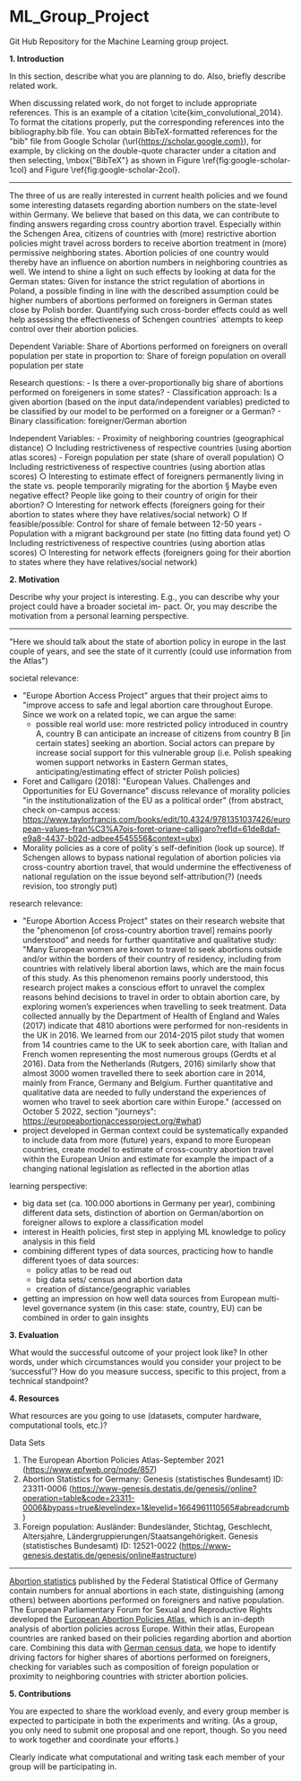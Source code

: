 # ML_Group_Project
Git Hub Repository for the Machine Learning group project.

**1. Introduction**

In this section, describe what you are planning to do. Also, briefly describe related work.

When discussing related work, do not forget to include appropriate references.  This is an example of a citation \cite{kim_convolutional_2014}. To format the citations properly, put the corresponding references into the bibliography.bib file. You can obtain BibTeX-formatted references for the "bib" file from Google Scholar (\url{https://scholar.google.com}), for example, by clicking on the double-quote character under a citation and then selecting, \mbox{"BibTeX"} as shown in Figure \ref{fig:google-scholar-1col} and Figure \ref{fig:google-scholar-2col}.

-----

The three of us are really interested in current health policies and we found some interesting datasets regarding abortion numbers on the state-level within Germany. We believe that based on this data, we can contribute to finding answers regarding cross country abortion travel. Especially within the Schengen Area, citizens of countries with (more) restrictive abortion policies might travel across borders to receive abortion treatment in (more) permissive neighboring states. Abortion policies of one country would thereby have an influence on abortion numbers in neighboring countries as well. We intend to shine a light on such effects by looking at data for the German states: Given for instance the strict regulation of abortions in Poland, a possible finding in line with the described assumption could be higher numbers of abortions performed on foreigners in German states close by Polish border. Quantifying such cross-border effects could as well help assessing the effectiveness of Schengen countries´ attempts to keep control over their abortion policies.

Dependent Variable:
  Share of Abortions performed on foreigners on overall population per state
        in proportion to:
  Share of foreign population on overall population per state

Research questions:
	- Is there a over-proportionally big share of abortions performed on foreigeners in some states?
	- Classification approach: Is a given abortion (based on the input data/independent variables) predicted to be       classified by our model to be performed on a foreigner or a German?
	- Binary classification: foreigner/German abortion

Independent Variables:
	- Proximity of neighboring countries (geographical distance)
		○ Including restrictiveness of respective countries (using abortion atlas scores)
	- Foreign population per state (share of overall population)
		○ Including restrictiveness of respective countries (using abortion atlas scores)
		○ Interesting to estimate effect of foreigners permanently living in the state vs. people temporarily migrating for the abortion
			§ Maybe even negative effect? People like going to their country of origin for their abortion?
		○ Interesting for network effects (foreigners going for their abortion to states where they have relatives/social network)
		○ If feasible/possible: Control for share of female between 12-50 years
	- Population with a migrant background per state (no fitting data found yet)
		○ Including restrictiveness of respective countries (using abortion atlas scores)
		○ Interesting for network effects (foreigners going for their abortion to states where they have relatives/social network)



**2. Motivation**

Describe why your project is interesting. E.g., you can
describe why your project could have a broader societal im-
pact. Or, you may describe the motivation from a personal
learning perspective.

-----
"Here we should talk about the state of abortion policy in europe in the last couple of years, and see the state of it currently (could use information from the Atlas")

societal relevance:
- "Europe Abortion Access Project" argues that their project aims to "improve access to safe and legal abortion care throughout Europe. Since we work on a related topic, we can argue the same:
    - possible real world use: more restricted policy introduced in country A, country B can anticipate an increase of citizens from country B [in certain states] seeking an abortion. Social actors can prepare by increase social support for this vulnerable group (i.e. Polish speaking women support networks in Eastern German states, anticipating/estimating effect of stricter Polish policies)
- Foret and Calligaro (2018): "European Values. Challenges and Opportunities for EU Governance" discuss relevance of morality policies "in the institutionalization of the EU as a political order" (from abstract, check on-campus access: https://www.taylorfrancis.com/books/edit/10.4324/9781351037426/european-values-fran%C3%A7ois-foret-oriane-calligaro?refId=61de8daf-e9a8-4437-b02d-adbee4545556&context=ubx)
- Morality policies as a core of polity´s self-definition (look up source). If Schengen allows to bypass national regulation of abortion policies via cross-country abortion travel, that would undermine the effectiveness of national regulation on the issue beyond self-attribution(?) (needs revision, too strongly put)


research relevance:
- "Europe Abortion Access Project" states on their research website that the "phenomenon [of cross-country abortion travel] remains poorly understood" and needs for further quantitative and qualitative study:
"Many European women are known to travel to seek abortions outside and/or within the borders of their country of residency, including from countries with relatively liberal abortion laws, which are the main focus of this study. As this phenomenon remains poorly understood, this research project makes a conscious effort to unravel the complex reasons behind decisions to travel in order to obtain abortion care, by exploring women’s experiences when travelling to seek treatment. Data collected annually by the Department of Health of England and Wales (2017) indicate that 4810 abortions were performed for non-residents in the UK in 2016. We learned from our 2014-2015 pilot study that women from 14 countries came to the UK to seek abortion care, with Italian and French women representing the most numerous groups (Gerdts et al 2016). Data from the Netherlands (Rutgers, 2016) similarly show that almost 3000 women travelled there to seek abortion care in 2014, mainly from France, Germany and Belgium. Further quantitative and qualitative data are needed to fully understand the experiences of women who travel to seek abortion care within Europe."
(accessed on October 5 2022, section "journeys": https://europeabortionaccessproject.org/#what)
- project developed in German context could be systematically expanded to include data from more (future) years, expand to more European countries, create model to estimate of cross-country abortion travel within the European Union and estimate for example the impact of a changing national legislation as reflected in the abortion atlas 

learning perspective:
- big data set (ca. 100.000 abortions in Germany per year), combining different data sets, distinction of abortion on German/abortion on foreigner allows to explore a classification model
- interest in Health policies, first step in applying ML knowledge to policy analysis in this field
- combining different types of data sources, practicing how to handle different tyoes of data sources:
    - policy atlas to be read out
    - big data sets/ census and abortion data
    - creation of distance/geographic variables
- getting an impression on how well data sources from European multi-level governance system (in this case: state, country, EU) can be combined in order to gain insights

**3. Evaluation**

What would the successful outcome of your project look
like? In other words, under which circumstances would you
consider your project to be ‘successful’?
How do you measure success, specific to this project,
from a technical standpoint?

**4. Resources**

What resources are you going to use (datasets, computer hardware, computational tools, etc.)?

Data Sets
1. The European Abortion Policies Atlas-September 2021 (https://www.epfweb.org/node/857)
2. Abortion Statistics for Germany: Genesis (statistisches Bundesamt) ID: 23311-0006
(https://www-genesis.destatis.de/genesis//online?operation=table&code=23311-0006&bypass=true&levelindex=1&levelid=1664961110565#abreadcrumb)
3. Foreign population: Ausländer: Bundesländer, Stichtag, Geschlecht, Altersjahre,
Ländergruppierungen/Staatsangehörigkeit. Genesis (statistisches Bundesamt) ID: 12521-0022 (https://www-genesis.destatis.de/genesis/online#astructure)

-----

[Abortion statistics](https://www-genesis.destatis.de/) published by the Federal Statistical Office of Germany contain numbers for annual abortions in each state, distinguishing (among others) between abortions performed on foreigners and native population. The European Parliamentary Forum for Sexual and Reproductive Rights developed the [European Abortion Policies Atlas](https://www.epfweb.org/sites/default/files/2021-09/ABORT%20Atlas_EN%202021-v5.pdf), which is an in-depth analysis of abortion policies across Europe. Within their atlas, European countries are ranked based on their policies regarding abortion and abortion care.  Combining this data with [German census data](https://www-genesis.destatis.de/genesis/online?operation=table&code=12521-0021&bypass=true&levelindex=0&levelid=1664271586875#abreadcrumb), we hope to identify driving factors for higher shares of abortions performed on foreigners, checking for variables such as composition of foreign population or proximity to neighboring countries with stricter abortion policies.

**5. Contributions**

You are expected to share the workload evenly, and every group member is expected to participate in both the experiments and writing. (As a group, you only need to submit one proposal and one report, though. So you need to work together and coordinate your efforts.)

Clearly indicate what computational and writing task each member of your group will be participating in.

